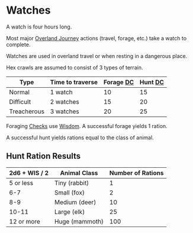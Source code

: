 # Watches

A watch is four hours long.

Most major [Overland Journey](Overland%20Journeys.md) actions (travel, forage, etc.) take a watch to complete.

Watches are used in overland travel or when resting in a dangerous place.

Hex crawls are assumed to consist of 3 types of terrain.

| Type        | Time to traverse | Forage [DC](DC.md) | Hunt [DC](DC.md) |
| ----------- | ---------------- | ------------------ | ---------------- |
| Normal      | 1 watch          | 10                 | 15               |
| Difficult   | 2 watches        | 15                 | 20               |
| Treacherous | 3 watches        | 20                 | 25               |

Foraging [Checks](Check.md) use [Wisdom](../Player%20Characters/Chosen%20Statistics/Wisdom.md). A successful forage yields 1 ration.

A successful hunt yields rations equal to the class of animal.

## Hunt Ration Results

| 2d6 + WIS / 2 | Animal Class   | Number of Rations |
| ------------- | -------------- | ----------------- |
| 5 or less     | Tiny (rabbit)  | 1                 |
| 6-7           | Small (fox)    | 2                 |
| 8-9           | Medium (deer)  | 10                |
| 10-11         | Large (elk)    | 25                |
| 12 or more    | Huge (mammoth) | 100               |
